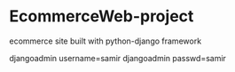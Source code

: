 # EcommerceWeb-project
ecommerce site built with python-django framework

djangoadmin username=samir
djangoadmin passwd=samir
